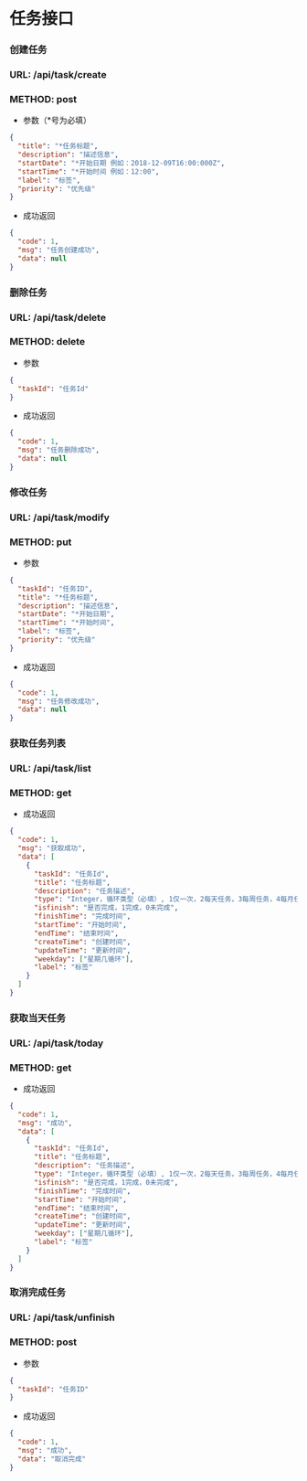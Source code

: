 # 任务接口

### 创建任务
### URL: /api/task/create
### METHOD: post

* 参数（*号为必填）

```json
{
  "title": "*任务标题",
  "description": "描述信息",
  "startDate": "*开始日期 例如：2018-12-09T16:00:000Z",
  "startTime": "*开始时间 例如：12:00",
  "label": "标签",
  "priority": "优先级"
}
```

* 成功返回

```json
{
  "code": 1,
  "msg": "任务创建成功",
  "data": null
}
```


### 删除任务
### URL: /api/task/delete
### METHOD: delete

* 参数

```json
{
  "taskId": "任务Id"
}
```

* 成功返回

```json
{
  "code": 1,
  "msg": "任务删除成功",
  "data": null
}
```

### 修改任务
### URL: /api/task/modify
### METHOD: put

* 参数

```json
{
  "taskId": "任务ID",
  "title": "*任务标题",
  "description": "描述信息",
  "startDate": "*开始日期",
  "startTime": "*开始时间",
  "label": "标签",
  "priority": "优先级"
}
```

* 成功返回

```json
{
  "code": 1,
  "msg": "任务修改成功",
  "data": null
}
```

### 获取任务列表
### URL: /api/task/list
### METHOD: get

* 成功返回

```json
{
  "code": 1,
  "msg": "获取成功",
  "data": [
    {
      "taskId": "任务Id",
      "title": "任务标题",
      "description": "任务描述",
      "type": "Integer，循环类型（必填）, 1仅一次，2每天任务，3每周任务，4每月任务",
      "isfinish": "是否完成，1完成，0未完成",
      "finishTime": "完成时间",
      "startTime": "开始时间",
      "endTime": "结束时间",
      "createTime": "创建时间",
      "updateTime": "更新时间",
      "weekday": ["星期几循环"],
      "label": "标签"
    }
  ]
}
```

### 获取当天任务
### URL: /api/task/today
### METHOD: get

* 成功返回

```json
{
  "code": 1,
  "msg": "成功",
  "data": [
    {
      "taskId": "任务Id",
      "title": "任务标题",
      "description": "任务描述",
      "type": "Integer，循环类型（必填）, 1仅一次，2每天任务，3每周任务，4每月任务",
      "isfinish": "是否完成，1完成，0未完成",
      "finishTime": "完成时间",
      "startTime": "开始时间",
      "endTime": "结束时间",
      "createTime": "创建时间",
      "updateTime": "更新时间",
      "weekday": ["星期几循环"],
      "label": "标签"
    }
  ]
}
```

### 取消完成任务
### URL: /api/task/unfinish
### METHOD: post

* 参数

```json
{
  "taskId": "任务ID"
}
```

* 成功返回

```json
{
  "code": 1,
  "msg": "成功",
  "data": "取消完成"
}
```
